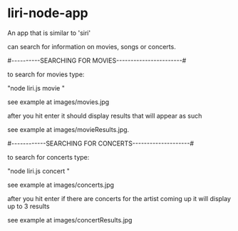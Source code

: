 # liri-node-app

An app that is similar to 'siri'

can search for information on movies, songs or concerts.

#----------SEARCHING FOR MOVIES-----------------------#

to search for movies type:

"node liri.js movie <movie title>"

see example at images/movies.jpg

after you hit enter it should display results that will appear as such

see example at images/movieResults.jpg.

#------------SEARCHING FOR CONCERTS--------------------#

to search for concerts type:

"node liri.js concert <band name>"

see example at images/concerts.jpg

after you hit enter if there are concerts for the artist coming up it will display up to 3 results

see example at images/concertResults.jpg
